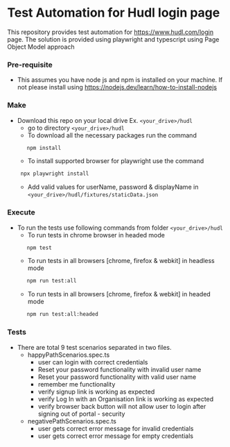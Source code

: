 # Test Automation for Hudl login page
This repository provides test automation for https://www.hudl.com/login page. 
The solution is provided using playwright and typescript using Page Object Model approach


### Pre-requisite

* This assumes you have node js and npm is installed on your machine. If not please install using 
  https://nodejs.dev/learn/how-to-install-nodejs 

### Make  
* Download this repo on your local drive Ex. `<your_drive>/hudl` 
    * go to directory `<your_drive>/hudl`
    * To download all the necessary packages run the command
    ```bash
       npm install 
    ```
    * To install supported browser for playwright use the command
    ```bash
     npx playwright install
    ``` 
    * Add valid values for userName, password & displayName in `<your_drive>/hudl/fixtures/staticData.json`

### Execute
* To run the tests use following commands from folder `<your_drive>/hudl`
    * To run tests in chrome browser in headed mode
    ```bash
       npm test  
    ```
    * To run tests in all browsers [chrome, firefox & webkit] in headless mode
    ```bash
       npm run test:all  
    ```
    * To run tests in all browsers [chrome, firefox & webkit] in headed mode  
    ```bash
       npm run test:all:headed  
    ```

### Tests
* There are total 9 test scenarios separated in two files.
    * happyPathScenarios.spec.ts
        * user can login with correct credentials
        * Reset your password functionality with invalid user name
        * Reset your password functionality with valid user name
        * remember me functionality
        * verify signup link is working as expected
        * verify Log In with an Organisation link is working as expected
        * verify browser back button will not allow user to login after signing out of portal - security
    * negativePathScenarios.spec.ts
        * user gets correct error message for invalid credentials
        * user gets correct error message for empty credentials  
